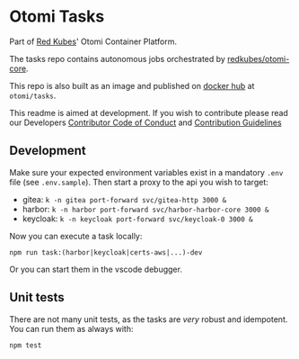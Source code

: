 # Otomi Tasks

Part of [Red Kubes](https://redkubes.com)' Otomi Container Platform.

The tasks repo contains autonomous jobs orchestrated by [redkubes/otomi-core](https://github.com/redkubes/otomi-core).

This repo is also built as an image and published on [docker hub](https://hub.docker.com/repository/docker/otomi/tasks) at `otomi/tasks`.

This readme is aimed at development. If you wish to contribute please read our Developers [Contributor Code of Conduct](./docs/CODE_OF_CONDUCT.md) and [Contribution Guidelines](./docs/CONTRIBUTING.md)

## Development

Make sure your expected environment variables exist in a mandatory `.env` file (see `.env.sample`).
Then start a proxy to the api you wish to target:

- gitea: `k -n gitea port-forward svc/gitea-http 3000 &`
- harbor: `k -n harbor port-forward svc/harbor-harbor-core 3000 &`
- keycloak: `k -n keycloak port-forward svc/keycloak-0 3000 &`

Now you can execute a task locally: 

```
npm run task:(harbor|keycloak|certs-aws|...)-dev
```

Or you can start them in the vscode debugger.

## Unit tests

There are not many unit tests, as the tasks are *very* robust and idempotent. You can run them as always with:

```
npm test
```
